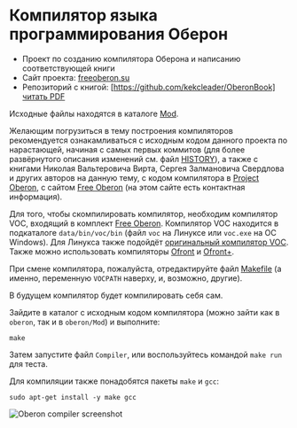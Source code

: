# Компилятор языка программирования Оберон

* Проект по созданию компилятора Оберона и написанию соответствующей книги
* Сайт проекта: [freeoberon.su](https://freeoberon.su)
* Репозиторий с книгой: [https://github.com/kekcleader/OberonBook] [читать PDF](https://github.com/kekcleader/OberonBook/blob/master/oberon.pdf)

Исходные файлы находятся в каталоге [Mod](Mod).

Желающим погрузиться в тему построения компиляторов рекомендуется ознакамливаться с исходным кодом данного проекта по нарастающей, начиная с самых первых коммитов (для более развёрнутого описания изменений см. файл [HISTORY](HISTORY)), а также с книгами Николая Вальтеровича Вирта, Сергея Залмановича Свердлова и других авторов на данную тему, с кодом компилятора в [Project Oberon](http://projectoberon.com), с сайтом [Free Oberon](https://freeoberon.su) (на этом сайте есть контактная информация).

Для того, чтобы скомпилировать компилятор, необходим компилятор VOC,
входящий в комплект [Free Oberon](https://freeoberon.su). Компилятор VOC
находится в подкаталоге `data/bin/voc/bin` (файл `voc` на Линуксе или
`voc.exe` на ОС Windows). Для Линукса также подойдёт
[оригинальный компилятор VOC](https://github.com/vishaps/voc).
Также можно использовать компиляторы
[Ofront](https://github.com/jtempl/ofront) и
[Ofront+](https://github.com/Oleg-N-Cher/OfrontPlus).

При смене компилятора, пожалуйста, отредактируйте файл [Makefile](Makefile)
(а именно, переменную `VOCPATH` наверху, и, возможно, другие).

В будущем компилятор будет компилировать себя сам.

Зайдите в каталог с исходным кодом компилятора (можно зайти как в `oberon`, так и в `oberon/Mod`) и выполните:
```
make
```

Затем запустите файл `Compiler`, или воспользуйтесь командой `make run` для теста.

Для компиляции также понадобятся пакеты `make` и `gcc`:
```
sudo apt-get install -y make gcc
```

![Oberon compiler screenshot](https://github.com/kekcleader/oberon/raw/master/etc/docs/schemes/03_Import.png)
